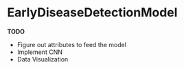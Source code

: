 # EarlyDiseaseDetectionModel
**TODO**
- Figure out attributes to feed the model
- Implement CNN
- Data Visualization
